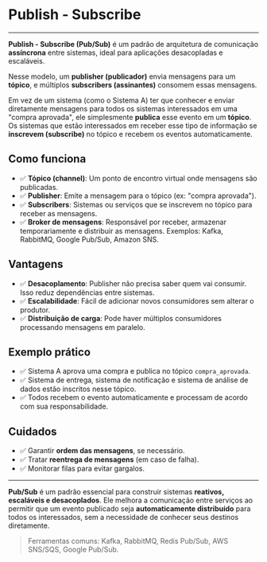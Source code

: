# Publish - Subscribe

---

**Publish - Subscribe (Pub/Sub)** é um padrão de arquitetura de comunicação **assíncrona** entre sistemas, ideal para aplicações desacopladas e escaláveis.

Nesse modelo, um **publisher (publicador)** envia mensagens para um **tópico**, e múltiplos **subscribers (assinantes)** consomem essas mensagens.

Em vez de um sistema (como o Sistema A) ter que conhecer e enviar diretamente mensagens para todos os sistemas interessados em uma "compra aprovada", ele simplesmente **publica** esse evento em um **tópico**. Os sistemas que estão interessados em receber esse tipo de informação se **inscrevem (subscribe)** no tópico e recebem os eventos automaticamente.

## Como funciona

- ✅ **Tópico (channel)**: Um ponto de encontro virtual onde mensagens são publicadas.
- ✅ **Publisher**: Emite a mensagem para o tópico (ex: "compra aprovada").
- ✅ **Subscribers**: Sistemas ou serviços que se inscrevem no tópico para receber as mensagens.
- ✅ **Broker de mensagens**: Responsável por receber, armazenar temporariamente e distribuir as mensagens. Exemplos: Kafka, RabbitMQ, Google Pub/Sub, Amazon SNS.

## Vantagens

- ✅ **Desacoplamento**: Publisher não precisa saber quem vai consumir. Isso reduz dependências entre sistemas.
- ✅ **Escalabilidade**: Fácil de adicionar novos consumidores sem alterar o produtor.
- ✅ **Distribuição de carga**: Pode haver múltiplos consumidores processando mensagens em paralelo.

## Exemplo prático

- ✅ Sistema A aprova uma compra e publica no tópico `compra_aprovada`.
- ✅ Sistema de entrega, sistema de notificação e sistema de análise de dados estão inscritos nesse tópico.
- ✅ Todos recebem o evento automaticamente e processam de acordo com sua responsabilidade.

## Cuidados

- ✅ Garantir **ordem das mensagens**, se necessário.
- ✅ Tratar **reentrega de mensagens** (em caso de falha).
- ✅ Monitorar filas para evitar gargalos.

---

**Pub/Sub** é um padrão essencial para construir sistemas **reativos, escaláveis e desacoplados**. Ele melhora a comunicação entre serviços ao permitir que um evento publicado seja **automaticamente distribuído** para todos os interessados, sem a necessidade de conhecer seus destinos diretamente.

> Ferramentas comuns: Kafka, RabbitMQ, Redis Pub/Sub, AWS SNS/SQS, Google Pub/Sub.
